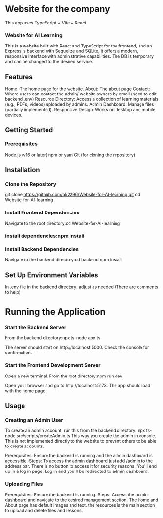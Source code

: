 # Website for the company
This app uses TypeScript + Vite + React

### Website for AI Learning
This is a website built with React and TypeScript for the frontend, and an Express.js backend with Sequelize and SQLite, it offers a modern, responsive interface with administrative capabilities. The DB is temporary and can be changed to the desired service.

## Features
Home :The home page for the website.
About: The about page
Contact: Where users can contact the admin/ website owners by email (need to edit backend .env)
Resource Directory: Access a collection of learning materials (e.g., PDFs, videos) uploaded by admins.
Admin Dashboard: Manage files (partially implemented).
Responsive Design: Works on desktop and mobile devices.

## Getting Started

### Prerequisites
Node.js (v16 or later)
npm or yarn
Git (for cloning the repository)

## Installation

### Clone the Repository
git clone https://github.com/ak2296/Website-for-AI-learning.git
cd Website-for-AI-learning


### Install Frontend Dependencies

Navigate to the root directory:cd Website-for-AI-learning


### Install dependencies:npm install




### Install Backend Dependencies

Navigate to the backend directory:cd backend
npm install




## Set Up Environment Variables

In .env file in the backend directory: adjust as needed (There are comments to help)




# Running the Application

### Start the Backend Server

From the backend directory:npx ts-node app.ts


The server should start on http://localhost:5000. Check the console for confirmation.


### Start the Frontend Development Server

Open a new terminal. From the root directory:npm run dev


Open your browser and go to http://localhost:5173. The app should load with the home page.



## Usage

### Creating an Admin User

To create an admin account, run this from the backend directory:
npx ts-node src/scripts/createAdmin.ts
This way you create the admin in console. This is not implemented directly to the website to prevent others to be able to create accounts.

Prerequisites: Ensure the backend is running and the admin dashboard is accessible.
Steps:
To access the admin dashboard just add /admin to the address bar. There is no button to access it for security reasons. 
You'll end up in a log in page. Log in and you'll be redirected to admin dashboard.



### Uploading Files

Prerequisites: Ensure the backend is running.
Steps:
Access the admin dashboard and navigate to the desired management section. The home and About page has default images and text. the resources is the main section to upload and delete files and lessons.


